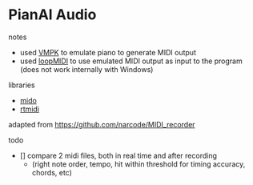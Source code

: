 # PianAI Audio

notes
- used [VMPK](https://vmpk.sourceforge.io/) to emulate piano to generate MIDI output
- used [loopMIDI](https://www.tobias-erichsen.de/software/loopmidi.html) to use emulated MIDI output as input to the program (does not work internally with Windows)

libraries
- [mido](https://mido.readthedocs.io/en/stable/index.html)
- [rtmidi](https://spotlightkid.github.io/python-rtmidi/rtmidi.html#)

adapted from https://github.com/narcode/MIDI_recorder

todo
- [] compare 2 midi files, both in real time and after recording
  - (right note order, tempo, hit within threshold for timing accuracy, chords, etc)
